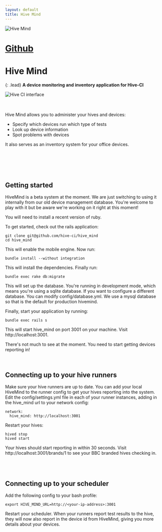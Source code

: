 ```yaml
---
layout: default
title: Hive Mind
---
```

<img src="/hive-ci/images/hive-mind.png" class="col-md-2 pull-left img-responsive" alt="Hive Mind">
<h1 class="pull-right"><a href="https://github.com/hive-ci/hive_mind" class="label label-danger">Github</a></h1>

# Hive Mind

{: .lead}
**A device monitoring and inventory application for Hive-CI**

<img src="/hive-ci/images/hivemind-brands.png" class="col-md-6 pull-right img-responsive" alt="Hive CI interface">  

<br />
<br />
<br />

Hive Mind allows you to administer your hives and devices:

* Specify which devices run which type of tests
* Look up device information
* Spot problems with devices

It also serves as an inventory system for your office devices.

<br />
<br />
<br />
<br />


## Getting started

HiveMind is a beta system at the moment. We are just switching to using it internally from
our old device management database. You're welcome to play with it but be aware we're working
on it right at this moment!

You will need to install a recent version of ruby.

To get started, check out the rails application:

    git clone git@github.com/hive-ci/hive_mind
    cd hive_mind


This will enable the mobile engine. Now run:

    bundle install --without integration

This will install the dependencies. Finally run:

    bundle exec rake db:migrate

This will set up the database. You're running in development mode, which means you're using a sqlite
database. If you want to configure a different database. You can modify config/database.yml. We use
a mysql database so that is the default for production hivemind.

Finally, start your application by running:

    bundle exec rails s

This will start hive_mind on port 3001 on your machine. Visit http://localhost:3001.

There's not much to see at the moment. You need to start getting devices reporting in!

<br />

## Connecting up to your hive runners

Make sure your hive runners are up to date. You can add your local HiveMind to the runner config
to get your hives reporting into the system. Edit the config/settings.yml file in each of your
runner instances, adding in the hive_mind url to your network config:

    network:
      hive_mind: http://localhost:3001

Restart your hives:

    hived stop
    hived start

Your hives should start reporting in within 30 seconds. Visit http://localhost:3001/brands/1 to
see your BBC branded hives checking in.

<br />
<br />

## Connecting up to your scheduler

Add the following config to your bash profile:

    export HIVE_MIND_URL=http://<your-ip-address>:3001

Restart your scheduler. When your runners report test results to the hive, they will now also
report in the device id from HiveMind, giving you more details about your devices.
